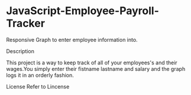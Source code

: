 # JavaScript-Employee-Payroll-Tracker
Responsive Graph to enter employee information into.

Description

This project is a way to keep track of all of your employees's and their wages.You simply enter their fistname lastname and salary and the graph logs it in an orderly fashion.

License
Refer to Lincense